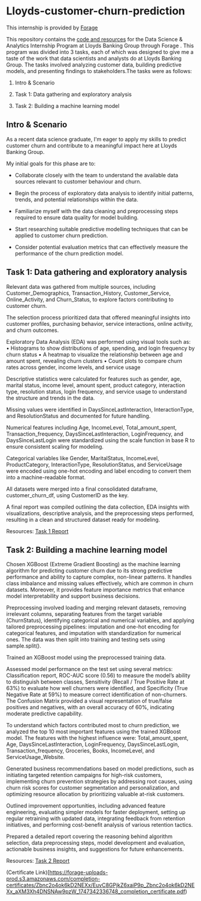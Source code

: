 # Lloyds-customer-churn-prediction

This internship is provided by [Forage](https://www.theforage.com/simulations/lloyds-banking-group/data-science-fpey)

This repository contains the [code and resources](https://github.com/ron0496/Lloyds-customer-churn-prediction/blob/main/Lloyd%20full%20report.pdf) for the Data Science & Analytics Internship Program at Lloyds Banking Group through Forage . This program was divided into 3 tasks, each of which was designed to give me a taste of the work that data scientists and analysts do at Lloyds Banking Group. The tasks involved analyzing customer data, building predictive models, and presenting findings to stakeholders.The tasks were as follows:

1. Intro & Scenario

2. Task 1: Data gathering and exploratory analysis

3. Task 2: Building a machine learning model

## Intro & Scenario
As a recent data science graduate, I'm eager to apply my skills to predict customer churn and contribute to a meaningful impact here at Lloyds Banking Group.

My initial goals for this phase are to:

* Collaborate closely with the team to understand the available data sources relevant to customer behaviour and churn.

* Begin the process of exploratory data analysis to identify initial patterns, trends, and potential relationships within the data.

* Familiarize myself with the data cleaning and preprocessing steps required to ensure data quality for model building.

* Start researching suitable predictive modelling techniques that can be applied to customer churn prediction.

* Consider potential evaluation metrics that can effectively measure the performance of the churn prediction model.

## Task 1: Data gathering and exploratory analysis

Relevant data was gathered from multiple sources, including Customer_Demographics, Transaction_History, Customer_Service, Online_Activity, and Churn_Status, to explore factors contributing to customer churn.

The selection process prioritized data that offered meaningful insights into customer profiles, purchasing behavior, service interactions, online activity, and churn outcomes.

Exploratory Data Analysis (EDA) was performed using visual tools such as:
	•	Histograms to show distributions of age, spending, and login frequency by churn status
	•	A heatmap to visualize the relationship between age and amount spent, revealing churn clusters
	•	Count plots to compare churn rates across gender, income levels, and service usage

Descriptive statistics were calculated for features such as gender, age, marital status, income level, amount spent, product category, interaction type, resolution status, login frequency, and service usage to understand the structure and trends in the data.

Missing values were identified in DaysSinceLastInteraction, InteractionType, and ResolutionStatus and documented for future handling.

Numerical features including Age, IncomeLevel, Total_amount_spent, Transaction_frequency, DaysSinceLastInteraction, LoginFrequency, and DaysSinceLastLogin were standardized using the scale function in base R to ensure consistent scaling for modeling.

Categorical variables like Gender, MaritalStatus, IncomeLevel, ProductCategory, InteractionType, ResolutionStatus, and ServiceUsage were encoded using one-hot encoding and label encoding to convert them into a machine-readable format.

All datasets were merged into a final consolidated dataframe, customer_churn_df, using CustomerID as the key.

A final report was compiled outlining the data collection, EDA insights with visualizations, descriptive analysis, and the preprocessing steps performed, resulting in a clean and structured dataset ready for modeling.

Resources: [Task 1 Report](https://github.com/ron0496/Lloyds-customer-churn-prediction/blob/main/Task%201.pdf)

## Task 2: Building a machine learning model

Chosen XGBoost (Extreme Gradient Boosting) as the machine learning algorithm for predicting customer churn due to its strong predictive performance and ability to capture complex, non-linear patterns. It handles class imbalance and missing values effectively, which are common in churn datasets. Moreover, it provides feature importance metrics that enhance model interpretability and support business decisions.

Preprocessing involved loading and merging relevant datasets, removing irrelevant columns, separating features from the target variable (ChurnStatus), identifying categorical and numerical variables, and applying tailored preprocessing pipelines: imputation and one-hot encoding for categorical features, and imputation with standardization for numerical ones. The data was then split into training and testing sets using sample.split().

Trained an XGBoost model using the preprocessed training data.

Assessed model performance on the test set using several metrics: Classification report, ROC-AUC score (0.56) to measure the model’s ability to distinguish between classes, Sensitivity (Recall / True Positive Rate at 63%) to evaluate how well churners were identified, and Specificity (True Negative Rate at 59%) to measure correct identification of non-churners. The Confusion Matrix provided a visual representation of true/false positives and negatives, with an overall accuracy of 60%, indicating moderate predictive capability.

To understand which factors contributed most to churn prediction, we analyzed the top 10 most important features using the trained XGBoost model. The features with the highest influence were:
Total_amount_spent, Age, DaysSinceLastInteraction, LoginFrequency, DaysSinceLastLogin, Transaction_frequency, Groceries, Books, IncomeLevel, and ServiceUsage_Website.

Generated business recommendations based on model predictions, such as initiating targeted retention campaigns for high-risk customers, implementing churn prevention strategies by addressing root causes, using churn risk scores for customer segmentation and personalization, and optimizing resource allocation by prioritizing valuable at-risk customers.

Outlined improvement opportunities, including advanced feature engineering, evaluating simpler models for faster deployment, setting up regular retraining with updated data, integrating feedback from retention initiatives, and performing cost-benefit analysis of various retention tactics.

Prepared a detailed report covering the reasoning behind algorithm selection, data preprocessing steps, model development and evaluation, actionable business insights, and suggestions for future enhancements.

Resources: [Task 2 Report](https://github.com/ron0496/Lloyds-customer-churn-prediction/blob/main/Task%202.pdf)

(Certificate Link)[https://forage-uploads-prod.s3.amazonaws.com/completion-certificates/Zbnc2o4ok6kD2NEXx/EuvC8GPjkZ6xaiP9p_Zbnc2o4ok6kD2NEXx_aXM3Xh4DNSNAw9pzW_1747342336748_completion_certificate.pdf)
